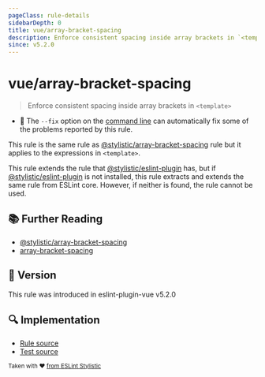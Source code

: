 ```yaml
---
pageClass: rule-details
sidebarDepth: 0
title: vue/array-bracket-spacing
description: Enforce consistent spacing inside array brackets in `<template>`
since: v5.2.0
---
```


# vue/array-bracket-spacing

> Enforce consistent spacing inside array brackets in `<template>`

- :wrench: The `--fix` option on the [command line](https://eslint.org/docs/user-guide/command-line-interface#fix-problems) can automatically fix some of the problems reported by this rule.

This rule is the same rule as [@stylistic/array-bracket-spacing] rule but it applies to the expressions in `<template>`.

This rule extends the rule that [@stylistic/eslint-plugin] has, but if [@stylistic/eslint-plugin] is not installed, this rule extracts and extends the same rule from ESLint core.
However, if neither is found, the rule cannot be used.

[@stylistic/eslint-plugin]: https://eslint.style/packages/default

## :books: Further Reading

- [@stylistic/array-bracket-spacing]
- [array-bracket-spacing]

[@stylistic/array-bracket-spacing]: https://eslint.style/rules/array-bracket-spacing
[array-bracket-spacing]: https://eslint.org/docs/rules/array-bracket-spacing

## :rocket: Version

This rule was introduced in eslint-plugin-vue v5.2.0

## :mag: Implementation

- [Rule source](https://github.com/vuejs/eslint-plugin-vue/blob/master/lib/rules/array-bracket-spacing.js)
- [Test source](https://github.com/vuejs/eslint-plugin-vue/blob/master/tests/lib/rules/array-bracket-spacing.js)

<sup>Taken with ❤️ [from ESLint Stylistic](https://eslint.style/rules/array-bracket-spacing)</sup>
